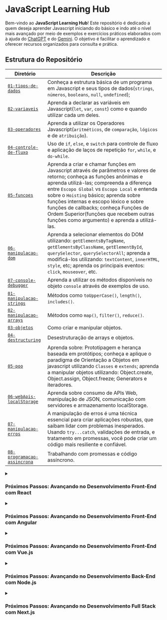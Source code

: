 # JavaScript Learning Hub

Bem-vindo ao **JavaScript Learning Hub**! Este repositório é dedicado a quem deseja aprender Javascript iniciando do básico e indo até o nível mais avançado por meio de exemplos e exercícios práticos elaborados com à ajuda do [ChatGPT](https://chatgpt.com/) e do [Gemini](https://gemini.google.com/app). O objetivo é facilitar o aprendizado e oferecer recursos organizados para consulta e prática.

## Estrutura do Repositório

|                  Diretório                   |                        Descrição                            |
|----------------------------------------------|-------------------------------------------------------------|
| [``01-tipos-de-dados``](/fundamentos/01-tipos-de-dados/README.md) | Conheça a estrutura básica de um programa em Javascript e seus tipos de dados(``strings``, ``números``, ``booleans``, ``null``, ``undefined``); | 
| [``02-variaveis``](/fundamentos/02-variaveis/README.md) | Aprenda a declarar as variáveis em Javascript(``let``, ``var``, ``const``) como e quando utilizar cada um deles. |                        
| [``03-operadores``](/fundamentos/03-operadores/README.md) | Aprenda a utilizar os Operadores Javascript(``aritméticos``, de ``comparação``, ``lógicos`` e de ``atribuição``). | 
| [``04-controle-de-fluxo``](/fundamentos/04-controle-de-fluxo/README.md) | Uso de `if`, `else`, e `switch` para controle de fluxo e aplicação de laços de repetição `for`, `while`, e `do-while`. |
| [``05-funcoes``](/fundamentos/05-funcoes/README.md) | Aprenda a criar e chamar funções em Javascript através de parâmetros e valores de retorno; conheça as funções anônimas e aprenda utilizá-las; compreenda a diferença entre ``Escopo Global`` vs ``Escopo Local`` e entenda sobre o ``Hoisting`` básico; aprenda sobre funções internas e escopo léxico e sobre funções de callbacks; conheça Funções de Ordem Superior(funções que recebem outras funções como argumento) e aprenda a utilizá-las. |
| [``06-manipulacao-dom``](/fundamentos/06-manipulacao-dom/README.md) | Aprenda a selecionar elementos do DOM utilizando: ``getElementsByTagName``, ``getElementsByClassName``, ``getElementById``, ``querySelector``, ``querySelectorAll``; aprenda a modificá-los utilizando: ``textContent``, ``innerHTML``, ``style``, etc; aprenda os principais eventos: ``click``, ``mouseover``, etc. | 
| [``07-console-debugger``](/fundamentos/07-console-debugger/README.md) | Aprenda a utilizar os métodos disponíveis no objeto ``console`` através de exemplos de uso. |
| [``01-manipulacao-strings``](/javascript-avancado/01-manipulacao-de-strings/README.md) | Métodos como `toUpperCase()`, `length()`, `includes()`. | 
| [``02-manipulacao-arrays``](/javascript-avancado/02-manipulacao-arrays/README.md) | Métodos como `map()`, `filter()`, `reduce()`. |
| [``03-objetos``](/javascript-avancado/03-objetos/README.md) | Como criar e manipular objetos. |
| [``04-destructuring``](/javascript-avancado/04-destructing/README.md) | Desestruturação de arrays e objetos. |
| [``05-poo``](/javascript-avancado/05-poo/README.md)  | Aprenda sobre: Prototipagem e herança baseada em protótipos; conheça e aplique o paradigma de Orientação a Objetos em javascript utilizando ``Classes`` e ``extends``; aprenda a manipular objetos utilizando: Object.create, Object.assign, Object.freeze; Generators e iteradores.  | 
| [``06-webApis-localStorage``](/javascript-avancado/06-web-apis/README.md) | Aprenda sobre consumo de APIs Web, manipulação de JSON, comunicação com servidores e armazenamento localStorage. | 
| [``07-manipulacao-erros``](/javascript-avancado/07-manipulacao-de-erros/README.md) | A manipulação de erros é uma técnica essencial para criar aplicações robustas, que saibam lidar com problemas inesperados. Usando ``try...catch``, validações de entrada, e tratamento em promessas, você pode criar um código mais resiliente e confiável. |
| [``08-programacao-assincrona``](/javascript-avancado/08-programacao-assincrona/README.md) | Trabalhando com promessas e código assíncrono. |

<details>
<summary><h3>Próximos Passos: Avançando no Desenvolvimento Front-End com React</h3></summary>

#### Conhecendo o React

- Configuração de ambiente (Vite ou Create React App);
- Componentes funcionais e class-based;
- Props, State, e Lifecycle.
- Hooks principais: ``useState``, ``useEffect``.
- React Router para navegação SPA.
- Gerenciamento de estado:
  - Context API.
  - Redux (opcional para projetos mais complexos).

#### Avançando com React

- Renderização condicional e listas.
- Refs e manipulação direta do DOM.
- Lazy loading e Code Splitting.
- Styled Components e CSS Modules.
- Testes com React Testing Library.
- Otimizações de performance:
  - React.memo.
  - Suspense.

#### Projetos Práticos

- Todo List com Context API.
- Aplicação de galeria de fotos consumindo APIs.
- Dashboard com gráficos e tabelas.

</details>

<details>
<summary><h3>Próximos Passos: Avançando no Desenvolvimento Front-End com Angular</h3></summary>

#### Conhecendo o Angular

- Configuração de ambiente com Angular CLI.
- Estrutura de um projeto Angular.
- Conceitos principais:
  - Módulos, Componentes, Templates.
  - Data Binding (one-way e two-way).
  - Diretivas (``*ngFor``, ``*ngIf``).
- Serviços e Injeção de Dependência.
- Roteamento e Navegação.
- Comunicação entre componentes (Input, Output).

#### Avançando com Angular

- Observables e RxJS.
- Formulários:
  - Template-driven.
  - Reactive Forms.
- Interceptadores e Guards.
- Lazy loading e modularização.
- Testes com Jasmine e Karma.

#### Projetos Práticos

- Aplicação CRUD de cadastro de usuários.
- E-commerce básico com carrinho de compras.
- Aplicação de tarefas com autenticação JWT.

</details>

<details>
<summary><h3>Próximos Passos: Avançando no Desenvolvimento Front-End com Vue.js</h3></summary>

#### Conhecendo o Vue.js

- Configuração de ambiente com Vue CLI ou Vite.
- Introdução ao Vue:
  - Diretivas (``v-bind``, ``v-for``, ``v-if``).
  - Data Binding e Eventos.
  - Computed Properties e Watchers.
- Componentização:
  - Criação e comunicação entre componentes (props e eventos).
- Vue Router para navegação SPA.
- Vuex (ou Pinia) para gerenciamento de estado.

#### Avançando com Vue.js

- Slots e Render Functions.
- Reatividade com ``ref`` e ``reactive``.
- Transições e animações.
- Testes com Vue Test Utils e Jest.
- Desempenho e otimização:
  - Lazy loading e Code Splitting.

#### Projetos Práticos

- Galeria de imagens com filtros.
- Sistema de blog com Vue Router e Vuex.
- Aplicação de controle financeiro.

</details>

<details>
<summary><h3>Próximos Passos: Avançando no Desenvolvimento Back-End com Node.js</h3></summary>

#### Conhecendo o Node.js

- Configuração de ambiente Node.js.
- Módulos e pacotes com NPM.
- Criação de servidores com ``http`` e Express.
- Middleware no Express.
- Operações de CRUD.

#### Avançando com o Node.js

- Banco de dados:
  - Relacional: PostgreSQL/MySQL com Sequelize.
  - NoSQL: MongoDB com Mongoose.
- Autenticação e autorização com JWT.
- Upload de arquivos com ``Multer``.
- Websockets com ``Socket.IO``.

#### Projetos Práticos

- API RESTful para gestão de tarefas.
- Chat em tempo real com Websockets.
- Sistema de e-commerce (somente backend).

</details>

<details>
<summary><h3>Próximos Passos: Avançando no Desenvolvimento Full Stack com Next.js</h3></summary>

#### Conhecendo o Next.js

- Introdução ao Next.js.
- Páginas e rotas dinâmicas.
- SSR (Server-Side Rendering) e SSG (Static Site Generation).
- API Routes para criação de endpoints.
- Integração com bibliotecas de estilo (TailwindCSS, Styled Components).

#### Avançando com o Next.js

- Construção de APIs RESTful com Next.js.
- Banco de dados:
  - Prisma para integração com PostgreSQL/MySQL.
  - MongoDB com Mongoose.

#### Projetos Práticos

- Projetos Práticos
- Sistema de blog com SSR.
- Dashboard integrado com banco de dados.
- Aplicação de autenticação completa (Google, JWT).

</details>
